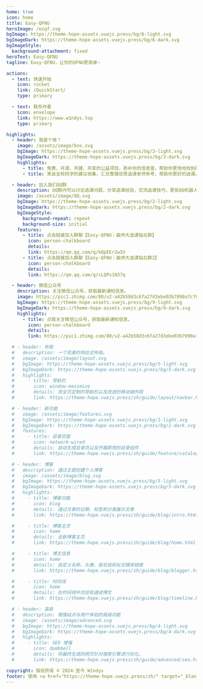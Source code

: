 ```yaml
---
home: true
icon: home
title: Easy-QFNU
heroImage: /ezqf.svg
bgImage: https://theme-hope-assets.vuejs.press/bg/6-light.svg
bgImageDark: https://theme-hope-assets.vuejs.press/bg/6-dark.svg
bgImageStyle:
  background-attachment: fixed
heroText: Easy-QFNU
tagline: Easy-QFNU，让你的QFNU更简单~

actions:
  - text: 快速开始
    icon: rocket
    link: /QuickStart/
    type: primary

  - text: 联系作者
    icon: envelope
    link: https://www.w1ndys.top
    type: primary

highlights:
  - header: 我是个啥？
    image: /assets/image/box.svg
    bgImage: https://theme-hope-assets.vuejs.press/bg/3-light.svg
    bgImageDark: https://theme-hope-assets.vuejs.press/bg/3-dark.svg
    highlights:
      - title: 免费、开源、共建、共享的公益项目，弥补你的信息差，帮助你更快地找到所需信息，致力于解决你在 QFNU 可能遇到的各种问题。
      - title: 来自全校同学的建议收集，汇总整理优秀选课老师参考，帮助你更好的选课。

  - header: 加入我们QQ群
    description: QQ群内可以讨论选课问题，分享选课经验，交流选课技巧，更有QQ机器人，接入选课系统，帮助你更好的选课，各种实用工具，定时监控有无新成绩，期末安排转日历文件脚本。
    image: /assets/image/QQ.svg
    bgImage: https://theme-hope-assets.vuejs.press/bg/2-light.svg
    bgImageDark: https://theme-hope-assets.vuejs.press/bg/2-dark.svg
    bgImageStyle:
      background-repeat: repeat
      background-size: initial
    features:
      - title: 点击链接加入群聊【Easy-QFNU｜曲师大选课指北群】
        icon: person-chalkboard
        details:
        link: https://qm.qq.com/q/kQpEEr2wIU
      - title: 点击链接加入群聊【Easy-QFNU｜曲师大选课指北群2】
        icon: person-chalkboard
        details:
        link: https://qm.qq.com/q/cLQPx1N37q

  - header: 微信公众号
    description: 关注微信公众号，获取最新通知信息。
    image: https://pic1.zhimg.com/80/v2-a42b58d3c6fa27d3ebe03b7090a7cf63.jpeg
    bgImage: https://theme-hope-assets.vuejs.press/bg/9-light.svg
    bgImageDark: https://theme-hope-assets.vuejs.press/bg/9-dark.svg
    highlights:
      - title: 点我关注微信公众号，获取最新通知信息。
        icon: person-chalkboard
        details:
        link: https://pic1.zhimg.com/80/v2-a42b58d3c6fa27d3ebe03b7090a7cf63.jpeg

  # - header: 布局
  #   description: 一个完美的响应式布局。
  #   image: /assets/image/layout.svg
  #   bgImage: https://theme-hope-assets.vuejs.press/bg/5-light.svg
  #   bgImageDark: https://theme-hope-assets.vuejs.press/bg/5-dark.svg
  #   highlights:
  #     - title: 导航栏
  #       icon: window-maximize
  #       details: 完全可定制的导航栏以及改进的移动端外观
  #       link: https://theme-hope.vuejs.press/zh/guide/layout/navbar.html

  # - header: 新功能
  #   image: /assets/image/features.svg
  #   bgImage: https://theme-hope-assets.vuejs.press/bg/1-light.svg
  #   bgImageDark: https://theme-hope-assets.vuejs.press/bg/1-dark.svg
  #   features:
  #     - title: 目录页面
  #       icon: network-wired
  #       details: 自动生成目录页以及开箱即用的目录组件
  #       link: https://theme-hope.vuejs.press/zh/guide/feature/catalog.html

  # - header: 博客
  #   description: 通过主题创建个人博客
  #   image: /assets/image/blog.svg
  #   bgImage: https://theme-hope-assets.vuejs.press/bg/5-light.svg
  #   bgImageDark: https://theme-hope-assets.vuejs.press/bg/5-dark.svg
  #   highlights:
  #     - title: 博客功能
  #       icon: blog
  #       details: 通过文章的日期、标签和分类展示文章
  #       link: https://theme-hope.vuejs.press/zh/guide/blog/intro.html

  #     - title: 博客主页
  #       icon: home
  #       details: 全新博客主页
  #       link: https://theme-hope.vuejs.press/zh/guide/blog/home.html

  #     - title: 博主信息
  #       icon: home
  #       details: 自定义名称、头像、座右铭和社交媒体链接
  #       link: https://theme-hope.vuejs.press/zh/guide/blog/blogger.html

  #     - title: 时间线
  #       icon: home
  #       details: 在时间线中浏览和通读博文
  #       link: https://theme-hope.vuejs.press/zh/guide/blog/timeline.html

  # - header: 高级
  #   description: 增强站点与用户体验的高级功能
  #   image: /assets/image/advanced.svg
  #   bgImage: https://theme-hope-assets.vuejs.press/bg/4-light.svg
  #   bgImageDark: https://theme-hope-assets.vuejs.press/bg/4-dark.svg
  #   highlights:
  #     - title: SEO 增强
  #       icon: dumbbell
  #       details: 将最终生成的网页针对搜索引擎进行优化。
  #       link: https://theme-hope.vuejs.press/zh/guide/advanced/seo.html

copyright: 版权所有 © 2024-至今 W1ndys
footer: 使用 <a href="https://theme-hope.vuejs.press/zh/" target="_blank">VuePress Theme Hope</a> 主题 | MIT 协议, 版权所有 © 2019-至今 Mr.Hope && <a href="https://www.w1ndys.top" target="_blank">W1ndys</a>
---
```

